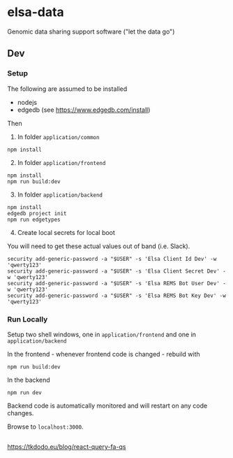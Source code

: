 # elsa-data

Genomic data sharing support software ("let the data go")

## Dev

### Setup

The following are assumed to be installed

- nodejs
- edgedb (see https://www.edgedb.com/install)

Then

1. In folder `application/common`

```shell
npm install
```

2. In folder `application/frontend`

```shell
npm install
npm run build:dev
```

3. In folder `application/backend`

```shell
npm install
edgedb project init
npm run edgetypes
```

4. Create local secrets for local boot

You will need to get these actual values out of band (i.e. Slack).

```shell
security add-generic-password -a "$USER" -s 'Elsa Client Id Dev' -w 'qwerty123'
security add-generic-password -a "$USER" -s 'Elsa Client Secret Dev' -w 'qwerty123'
security add-generic-password -a "$USER" -s 'Elsa REMS Bot User Dev' -w 'qwerty123'
security add-generic-password -a "$USER" -s 'Elsa REMS Bot Key Dev' -w 'qwerty123'
```

### Run Locally

Setup two shell windows, one in `application/frontend` and one in `application/backend`

In the frontend - whenever frontend code is changed - rebuild with

```
npm run build:dev
```

In the backend

```
npm run dev
```

Backend code is automatically monitored and will restart on any code changes.

Browse to `localhost:3000`.

##

https://tkdodo.eu/blog/react-query-fa-qs
